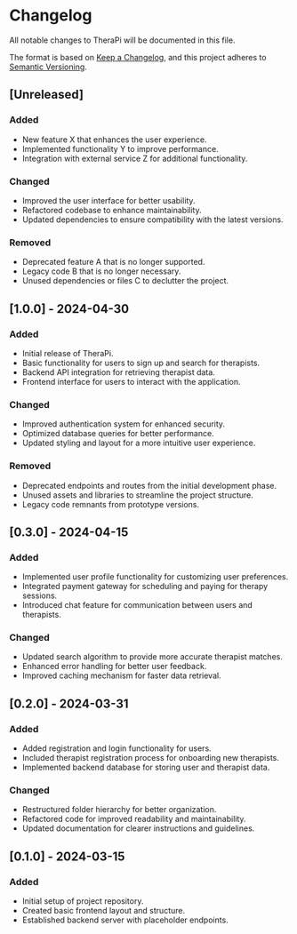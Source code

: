 # Changelog

All notable changes to TheraPi will be documented in this file.

The format is based on [Keep a Changelog](https://keepachangelog.com/en/1.0.0/),
and this project adheres to [Semantic Versioning](https://semver.org/spec/v2.0.0.html).

## [Unreleased]

### Added
- New feature X that enhances the user experience.
- Implemented functionality Y to improve performance.
- Integration with external service Z for additional functionality.

### Changed
- Improved the user interface for better usability.
- Refactored codebase to enhance maintainability.
- Updated dependencies to ensure compatibility with the latest versions.

### Removed
- Deprecated feature A that is no longer supported.
- Legacy code B that is no longer necessary.
- Unused dependencies or files C to declutter the project.

## [1.0.0] - 2024-04-30

### Added
- Initial release of TheraPi.
- Basic functionality for users to sign up and search for therapists.
- Backend API integration for retrieving therapist data.
- Frontend interface for users to interact with the application.

### Changed
- Improved authentication system for enhanced security.
- Optimized database queries for better performance.
- Updated styling and layout for a more intuitive user experience.

### Removed
- Deprecated endpoints and routes from the initial development phase.
- Unused assets and libraries to streamline the project structure.
- Legacy code remnants from prototype versions.

## [0.3.0] - 2024-04-15

### Added
- Implemented user profile functionality for customizing user preferences.
- Integrated payment gateway for scheduling and paying for therapy sessions.
- Introduced chat feature for communication between users and therapists.

### Changed
- Updated search algorithm to provide more accurate therapist matches.
- Enhanced error handling for better user feedback.
- Improved caching mechanism for faster data retrieval.

## [0.2.0] - 2024-03-31

### Added
- Added registration and login functionality for users.
- Included therapist registration process for onboarding new therapists.
- Implemented backend database for storing user and therapist data.

### Changed
- Restructured folder hierarchy for better organization.
- Refactored code for improved readability and maintainability.
- Updated documentation for clearer instructions and guidelines.

## [0.1.0] - 2024-03-15

### Added
- Initial setup of project repository.
- Created basic frontend layout and structure.
- Established backend server with placeholder endpoints.
